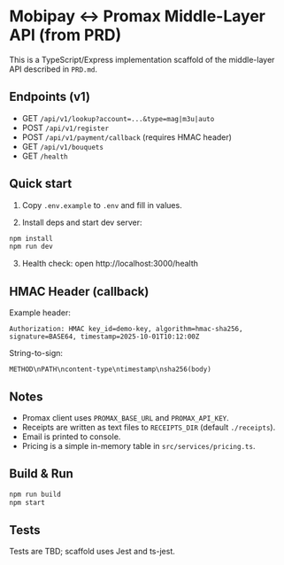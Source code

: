 # Mobipay ↔ Promax Middle-Layer API (from PRD)

This is a TypeScript/Express implementation scaffold of the middle-layer API described in `PRD.md`.

## Endpoints (v1)

- GET `/api/v1/lookup?account=...&type=mag|m3u|auto`
- POST `/api/v1/register`
- POST `/api/v1/payment/callback` (requires HMAC header)
- GET `/api/v1/bouquets`
- GET `/health`

## Quick start

1) Copy `.env.example` to `.env` and fill in values.

2) Install deps and start dev server:

```bat
npm install
npm run dev
```

3) Health check: open http://localhost:3000/health

## HMAC Header (callback)

Example header:
```
Authorization: HMAC key_id=demo-key, algorithm=hmac-sha256, signature=BASE64, timestamp=2025-10-01T10:12:00Z
```
String-to-sign:
```
METHOD\nPATH\ncontent-type\ntimestamp\nsha256(body)
```

## Notes

- Promax client uses `PROMAX_BASE_URL` and `PROMAX_API_KEY`.
- Receipts are written as text files to `RECEIPTS_DIR` (default `./receipts`).
- Email is printed to console.
- Pricing is a simple in-memory table in `src/services/pricing.ts`.

## Build & Run

```bat
npm run build
npm start
```

## Tests

Tests are TBD; scaffold uses Jest and ts-jest.